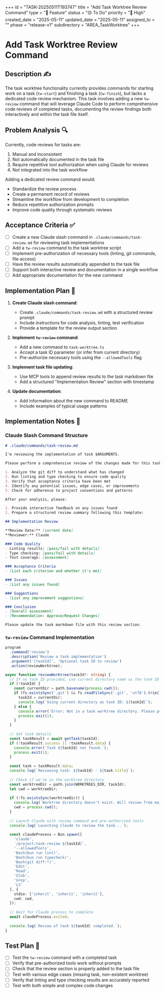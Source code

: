 +++
id = "TASK-20250511T193747"
title = "Add Task Worktree Review Command"
type = "🌟 Feature"
status = "🟡 To Do"
priority = "🔼 High"
created_date = "2025-05-11"
updated_date = "2025-05-11"
assigned_to = ""
phase = "release-v1"
subdirectory = "AREA_TaskWorktree"
+++

# Add Task Worktree Review Command

## Description ✍️

The task worktree functionality currently provides commands for starting work on a task (`tw-start`) and finishing a task (`tw-finish`), but lacks a dedicated code review mechanism. This task involves adding a new `tw-review` command that will leverage Claude Code to perform comprehensive code reviews of completed tasks, documenting the review findings both interactively and within the task file itself.

## Problem Analysis 🔍

Currently, code reviews for tasks are:
1. Manual and inconsistent
2. Not automatically documented in the task file
3. Require repetitive tool authorization when using Claude for reviews
4. Not integrated into the task workflow

Adding a dedicated review command would:
- Standardize the review process
- Create a permanent record of reviews
- Streamline the workflow from development to completion
- Reduce repetitive authorization prompts
- Improve code quality through systematic reviews

## Acceptance Criteria ✅

- [ ] Create a new Claude slash command in `.claude/commands/task-review.md` for reviewing task implementations
- [ ] Add a `tw-review` command to the task worktree script
- [ ] Implement pre-authorization of necessary tools (linting, git commands, file access)
- [ ] Have the review results automatically appended to the task file
- [ ] Support both interactive review and documentation in a single workflow
- [ ] Add appropriate documentation for the new command

## Implementation Plan 📝

1. **Create Claude slash command**:
   - Create `.claude/commands/task-review.md` with a structured review prompt
   - Include instructions for code analysis, linting, test verification
   - Provide a template for the review output section

2. **Implement `tw-review` command**:
   - Add a new command to `task-worktree.ts`
   - Accept a task ID parameter (or infer from current directory)
   - Pre-authorize necessary tools using the `--allowedTools` flag

3. **Implement task file updating**:
   - Use MCP tools to append review results to the task markdown file
   - Add a structured "Implementation Review" section with timestamp

4. **Update documentation**:
   - Add information about the new command to README
   - Include examples of typical usage patterns

## Implementation Notes 💭

### Claude Slash Command Structure

```markdown
# .claude/commands/task-review.md

I'm reviewing the implementation of task $ARGUMENTS.

Please perform a comprehensive review of the changes made for this task:

1. Analyze the git diff to understand what has changed
2. Run linting and type checking to ensure code quality
3. Verify that acceptance criteria have been met
4. Identify any potential issues, edge cases, or improvements
5. Check for adherence to project conventions and patterns

After your analysis, please:

1. Provide interactive feedback on any issues found
2. Prepare a structured review summary following this template:

## Implementation Review

**Review Date:** [current date]
**Reviewer:** Claude

### Code Quality
- Linting results: [pass/fail with details]
- Type checking: [pass/fail with details]
- Test coverage: [assessment]

### Acceptance Criteria
- [List each criterion and whether it's met]

### Issues
- [List any issues found]

### Suggestions
- [List any improvement suggestions]

### Conclusion
- [Overall assessment]
- [Recommendation: Approve/Request Changes]

Please update the task markdown file with this review section.
```

### `tw-review` Command Implementation

```typescript
program
  .command('review')
  .description('Review a task implementation')
  .argument('[taskId]', 'Optional task ID to review')
  .action(reviewWorktree);

async function reviewWorktree(taskId?: string) {
  // If no task ID provided, use current directory name as the task ID
  if (!taskId) {
    const currentDir = path.basename(process.cwd());
    if (fs.existsSync('.git') && fs.readFileSync('.git', 'utf8').trim().startsWith('gitdir:')) {
      taskId = currentDir;
      console.log(`Using current directory as task ID: ${taskId}`);
    } else {
      console.error('Error: Not in a task worktree directory. Please provide a task ID.');
      process.exit(1);
    }
  }
  
  // Get task details
  const taskResult = await getTask(taskId);
  if (!taskResult.success || !taskResult.data) {
    console.error(`Task ${taskId} not found.`);
    process.exit(1);
  }
  
  const task = taskResult.data;
  console.log(`Reviewing task: ${taskId} - ${task.title}`);
  
  // Check if we're in the worktree directory
  const worktreeDir = path.join(WORKTREES_DIR, taskId);
  let cwd = worktreeDir;
  
  if (!fs.existsSync(worktreeDir)) {
    console.log(`Worktree directory doesn't exist. Will review from main repository.`);
    cwd = process.cwd();
  }
  
  // Launch Claude with review command and pre-authorized tools
  console.log(`Launching Claude to review the task...`);
  
  const claudeProcess = Bun.spawn([
    'claude', 
    `/project:task-review ${taskId}`,
    '--allowedTools',
    'Bash(bun run lint)',
    'Bash(bun run typecheck)',
    'Bash(git diff:*)',
    'Edit',
    'Read',
    'Glob',
    'Grep',
    'LS'
  ], {
    stdio: ['inherit', 'inherit', 'inherit'],
    cwd: cwd,
  });
  
  // Wait for Claude process to complete
  await claudeProcess.exited;
  
  console.log(`Review of task ${taskId} completed.`);
}
```

## Test Plan 🧪

- [ ] Test the `tw-review` command with a completed task
- [ ] Verify that pre-authorized tools work without prompts
- [ ] Check that the review section is properly added to the task file
- [ ] Test with various edge cases (missing task, non-existent worktree)
- [ ] Verify that linting and type checking results are accurately reported
- [ ] Test with both simple and complex code changes
